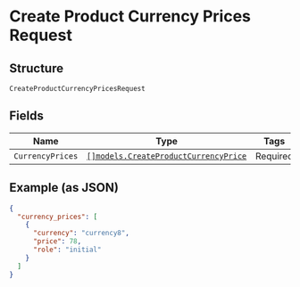 
# Create Product Currency Prices Request

## Structure

`CreateProductCurrencyPricesRequest`

## Fields

| Name | Type | Tags | Description |
|  --- | --- | --- | --- |
| `CurrencyPrices` | [`[]models.CreateProductCurrencyPrice`](../../doc/models/create-product-currency-price.md) | Required | - |

## Example (as JSON)

```json
{
  "currency_prices": [
    {
      "currency": "currency8",
      "price": 78,
      "role": "initial"
    }
  ]
}
```

